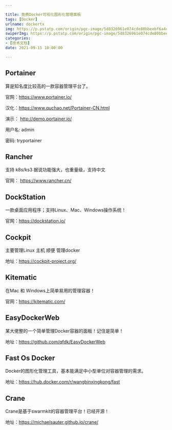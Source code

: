 ```yaml
---

title: 免费Docker可视化图形化管理面板
tags: [Docker]
urlname: dockertx
img: https://p.pstatp.com/origin/pgc-image/5d8326961e074cde80bbeebf6a4c7e75
swiperImg: https://p.pstatp.com/origin/pgc-image/5d8326961e074cde80bbeebf6a4c7e75
categories:
- [技术文档]
date: 2021-09-15 10:00:00

---
```


## **Portainer**

算是知名度比较高的一款容器管理平台了。

官网：https://www.portainer.io/

汉化：https://www.quchao.net/Portainer-CN.html

演示： http://demo.portainer.io/

用户名: admin

密码: tryportainer

## **Rancher**

支持 k8s/ks3 据说功能强大，也重量级，支持中文

官网： https://www.rancher.cn/

## **DockStation**

一款桌面应用程序；支持Linux、Mac、Windows操作系统！

官网：https://dockstation.io/

## **Cockpit**

主要管理Linux 主机 顺便 管理docker

地址：https://cockpit-project.org/

## **Kitematic**

在Mac 和 Windows上简单易用的管理容器！

官网：https://kitematic.com/

## **EasyDockerWeb**

某大佬整的一个简单管理Docker容器的面板！记住是简单！

地址：https://github.com/qfdk/EasyDockerWeb

## **Fast Os Docker**

Docker的图形化管理工具，基本能满足中小型单位对容器管理的需求。

地址：https://hub.docker.com/r/wangbinxingkong/fast

## **Crane**

Crane是基于swarmkit的容器管理平台！已经开源！

地址：https://michaelsauter.github.io/crane/